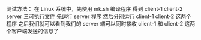 测试方法：
在 Linux 系统中，先使用 mk.sh 编译程序
得到 client-1 client-2 server 三可执行文件
先运行 server 程序
然后分别运行 client-1 client-2 这两个程序
之后我们就可以看到我们的 server 端可以同时接收 client-1 和 client-2 这两个客户端发送的信息了




